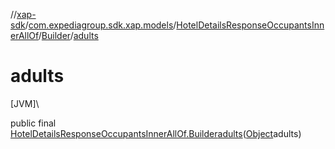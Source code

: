 //[xap-sdk](../../../../index.md)/[com.expediagroup.sdk.xap.models](../../index.md)/[HotelDetailsResponseOccupantsInnerAllOf](../index.md)/[Builder](index.md)/[adults](adults.md)

# adults

[JVM]\

public final [HotelDetailsResponseOccupantsInnerAllOf.Builder](index.md)[adults](adults.md)([Object](https://docs.oracle.com/javase/8/docs/api/java/lang/Object.html)adults)
